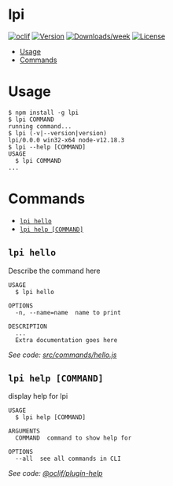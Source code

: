 lpi
===



[![oclif](https://img.shields.io/badge/cli-oclif-brightgreen.svg)](https://oclif.io)
[![Version](https://img.shields.io/npm/v/lpi.svg)](https://npmjs.org/package/lpi)
[![Downloads/week](https://img.shields.io/npm/dw/lpi.svg)](https://npmjs.org/package/lpi)
[![License](https://img.shields.io/npm/l/lpi.svg)](https://github.com/glundgren93/lpi/blob/master/package.json)

<!-- toc -->
* [Usage](#usage)
* [Commands](#commands)
<!-- tocstop -->
# Usage
<!-- usage -->
```sh-session
$ npm install -g lpi
$ lpi COMMAND
running command...
$ lpi (-v|--version|version)
lpi/0.0.0 win32-x64 node-v12.18.3
$ lpi --help [COMMAND]
USAGE
  $ lpi COMMAND
...
```
<!-- usagestop -->
# Commands
<!-- commands -->
* [`lpi hello`](#lpi-hello)
* [`lpi help [COMMAND]`](#lpi-help-command)

## `lpi hello`

Describe the command here

```
USAGE
  $ lpi hello

OPTIONS
  -n, --name=name  name to print

DESCRIPTION
  ...
  Extra documentation goes here
```

_See code: [src/commands/hello.js](https://github.com/glundgren93/lpi/blob/v0.0.0/src/commands/hello.js)_

## `lpi help [COMMAND]`

display help for lpi

```
USAGE
  $ lpi help [COMMAND]

ARGUMENTS
  COMMAND  command to show help for

OPTIONS
  --all  see all commands in CLI
```

_See code: [@oclif/plugin-help](https://github.com/oclif/plugin-help/blob/v3.2.2/src/commands/help.ts)_
<!-- commandsstop -->
